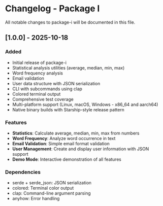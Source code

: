 # Changelog - Package I

All notable changes to package-i will be documented in this file.

## [1.0.0] - 2025-10-18

### Added
- Initial release of package-i
- Statistical analysis utilities (average, median, min, max)
- Word frequency analysis
- Email validation
- User data structure with JSON serialization
- CLI with subcommands using clap
- Colored terminal output
- Comprehensive test coverage
- Multi-platform support (Linux, macOS, Windows - x86_64 and aarch64)
- Native binary builds with Starship-style release pattern

### Features
- **Statistics**: Calculate average, median, min, max from numbers
- **Word Frequency**: Analyze word occurrence in text
- **Email Validation**: Simple email format validation
- **User Management**: Create and display user information with JSON support
- **Demo Mode**: Interactive demonstration of all features

### Dependencies
- serde + serde_json: JSON serialization
- colored: Terminal color output
- clap: Command-line argument parsing
- anyhow: Error handling

